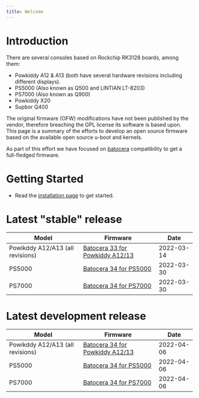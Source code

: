 ```yaml
---
title: Welcome
---
```


# Introduction 
There are several consoles based on Rockchip RK3128 boards, among them:
* Powkiddy A12 & A13 (both have several hardware revisions including different
  displays).
* PS5000 (Also known as Q500 and LINTIAN LT-8203)
* PS7000 (Also known as Q900)
* Powkiddy X20
* Supbor Q400

The original firmware (OFW) modifications have not been published by the vendor,
therefore breaching the GPL license its software is based upon. This page is a
summary of the efforts to develop an open source firmware based on the available
open source u-boot and kernels.

As part of this effort we have focused on [batocera](https://batocera.org) compatibility to get a full-fledged firmware.

# Getting Started

* Read the [installation page](https://rk3128-cfw.github.io/01_getting_started/1_Installation/) to get started.

# Latest "stable" release

| Model | Firmware | Date |
|-------|----------|------|
| Powikddy A12/A13 (all revisions) | [Batocera 33 for Powkiddy A12/13](https://github.com/RK3128-CFW/rk3128-cfw.github.io/releases/tag/a13_batocera_33_alpha_2) | 2022-03-14 |
| PS5000 | [Batocera 34 for PS5000](https://github.com/RK3128-CFW/rk3128-cfw.github.io/releases/tag/ps5000_batocera_34_alpha_2) | 2022-03-30 |
| PS7000 | [Batocera 34 for PS7000](https://github.com/RK3128-CFW/rk3128-cfw.github.io/releases/tag/ps7000_batocera_34_alpha_2) | 2022-03-30 |

# Latest development release

| Model | Firmware | Date |
|-------|----------|------|
| Powikddy A12/A13 (all revisions) | [Batocera 34 for Powkiddy A12/13](https://github.com/RK3128-CFW/rk3128-cfw.github.io/releases/tag/a13_batocera_34_alpha_3) | 2022-04-06 |
| PS5000 | [Batocera 34 for PS5000](https://github.com/RK3128-CFW/rk3128-cfw.github.io/releases/tag/ps5000_batocera_34_alpha_3) | 2022-04-06 |
| PS7000 | [Batocera 34 for PS7000](https://github.com/RK3128-CFW/rk3128-cfw.github.io/releases/tag/ps7000_batocera_34_alpha_3) | 2022-04-06 |

